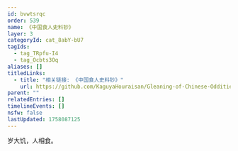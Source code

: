 ```yaml
---
id: bvwtsrqc
order: 539
name: 《中国食人史料钞》
layer: 3
categoryId: cat_8abY-bU7
tagIds:
  - tag_TRpfu-I4
  - tag_Ocbts3Oq
aliases: []
titledLinks:
  - title: "相关链接: 《中国食人史料钞》"
    url: https://github.com/KaguyaHouraisan/Gleaning-of-Chinese-Oddities-Iceberg/blob/main/%E4%B8%AD%E6%96%87%E4%BA%92%E8%81%94%E7%BD%91%E5%85%94%E5%AD%90%E6%B4%9E%E5%86%B0%E5%B1%B1%E5%9B%BE%E6%8B%BE%E9%81%97%C2%B7%E5%9B%9B%C2%B7%E4%B8%AD%E5%9B%BD%E9%A3%9F%E4%BA%BA%E5%8F%B2%E6%96%99%E9%92%9E.md
parent: ""
relatedEntries: []
timelineEvents: []
nsfw: false
lastUpdated: 1758087125
---
```


岁大饥，人相食。